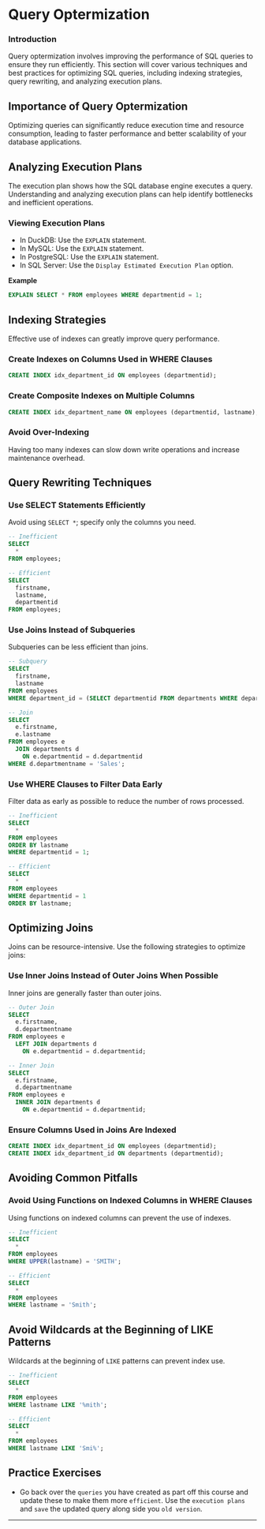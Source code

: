 # Query Optermization

### Introduction
Query optermization involves improving the performance of SQL queries to ensure they run efficiently. This section will cover various techniques and best practices for optimizing SQL queries, including indexing strategies, query rewriting, and analyzing execution plans.

## Importance of Query Optermization
Optimizing queries can significantly reduce execution time and resource consumption, leading to faster performance and better scalability of your database applications.

## Analyzing Execution Plans
The execution plan shows how the SQL database engine executes a query. Understanding and analyzing execution plans can help identify bottlenecks and inefficient operations.

### Viewing Execution Plans
- In DuckDB: Use the `EXPLAIN` statement.
- In MySQL: Use the `EXPLAIN` statement.
- In PostgreSQL: Use the `EXPLAIN` statement.
- In SQL Server: Use the `Display Estimated Execution Plan` option.

**Example**

```sql
EXPLAIN SELECT * FROM employees WHERE departmentid = 1;
```

## Indexing Strategies
Effective use of indexes can greatly improve query performance.

### Create Indexes on Columns Used in WHERE Clauses

```sql
CREATE INDEX idx_department_id ON employees (departmentid);
```

### Create Composite Indexes on Multiple Columns

```sql
CREATE INDEX idx_department_name ON employees (departmentid, lastname);
```

### Avoid Over-Indexing
Having too many indexes can slow down write operations and increase maintenance overhead.

## Query Rewriting Techniques

### Use SELECT Statements Efficiently
Avoid using `SELECT *`; specify only the columns you need.

```sql
-- Inefficient
SELECT
  *
FROM employees;

-- Efficient
SELECT
  firstname,
  lastname,
  departmentid
FROM employees;
```

### Use Joins Instead of Subqueries
Subqueries can be less efficient than joins.

```sql
-- Subquery
SELECT
  firstname,
  lastname
FROM employees
WHERE department_id = (SELECT departmentid FROM departments WHERE departmentname = 'Sales');

-- Join
SELECT
  e.firstname,
  e.lastname
FROM employees e
  JOIN departments d
    ON e.departmentid = d.departmentid
WHERE d.departmentname = 'Sales';
```

### Use WHERE Clauses to Filter Data Early
Filter data as early as possible to reduce the number of rows processed.

```sql
-- Inefficient
SELECT
  *
FROM employees
ORDER BY lastname
WHERE departmentid = 1;

-- Efficient
SELECT
  *
FROM employees
WHERE departmentid = 1
ORDER BY lastname;
```

## Optimizing Joins
Joins can be resource-intensive. Use the following strategies to optimize joins:

### Use Inner Joins Instead of Outer Joins When Possible
Inner joins are generally faster than outer joins.

```sql
-- Outer Join
SELECT
  e.firstname,
  d.departmentname
FROM employees e
  LEFT JOIN departments d
    ON e.departmentid = d.departmentid;

-- Inner Join
SELECT
  e.firstname,
  d.departmentname
FROM employees e
  INNER JOIN departments d
    ON e.departmentid = d.departmentid;
```

### Ensure Columns Used in Joins Are Indexed

```sql
CREATE INDEX idx_department_id ON employees (departmentid);
CREATE INDEX idx_department_id ON departments (departmentid);
```

## Avoiding Common Pitfalls

### Avoid Using Functions on Indexed Columns in WHERE Clauses
Using functions on indexed columns can prevent the use of indexes.

```sql
-- Inefficient
SELECT
  *
FROM employees
WHERE UPPER(lastname) = 'SMITH';

-- Efficient
SELECT
  *
FROM employees
WHERE lastname = 'Smith';
```

## Avoid Wildcards at the Beginning of LIKE Patterns
Wildcards at the beginning of `LIKE` patterns can prevent index use.

```sql
-- Inefficient
SELECT
  *
FROM employees
WHERE lastname LIKE '%mith';

-- Efficient
SELECT
  *
FROM employees
WHERE lastname LIKE 'Smi%';
```

## Practice Exercises

* Go back over the `queries` you have created as part off this course and update these to make them more `efficient`. Use the `execution plans` and `save` the updated query along side you `old version`.

---